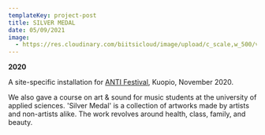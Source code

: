 ```yaml
---
templateKey: project-post
title: SILVER MEDAL
date: 05/09/2021
image:
  - https://res.cloudinary.com/biitsicloud/image/upload/c_scale,w_500/v1620557088/bcloud/aamutakki-ja-tyypit_k0xugy.jpg
---
```

**2020**

A site-specific installation for [ANTI Festival](https://antifestival.com/en/tapahtuma/biitsi-fi-silver-medal/), Kuopio, November 2020. 

We also gave a course on art & sound for music students at the university of applied sciences. 'Silver Medal' is a collection of artworks made by artists and non-artists alike. The work revolves around health, class, family, and beauty.
<a href="https://res.cloudinary.com/biitsicloud/image/upload/v1620557254/bcloud/keittio_uojtbw.jpg"></a>